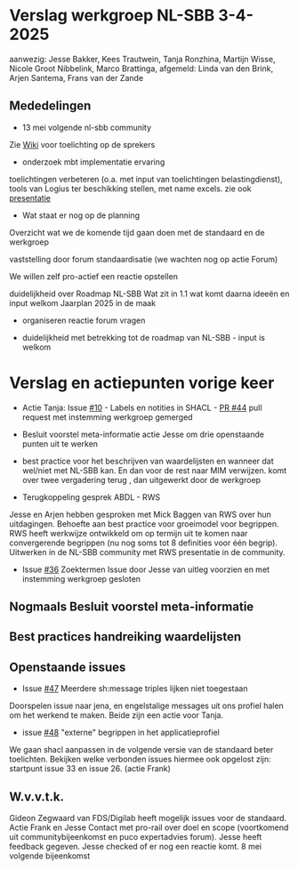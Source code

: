 # Verslag werkgroep NL-SBB 3-4-2025

aanwezig: Jesse Bakker, Kees Trautwein, Tanja Ronzhina, Martijn Wisse, Nicole Groot Nibbelink, Marco Brattinga,
afgemeld: Linda van den Brink, Arjen Santema, Frans van der Zande

## Mededelingen

* 13 mei volgende nl-sbb community

Zie [Wiki](https://www.nl-sbb-community.nl/index.php/Hoofdpagina) voor toelichting op de sprekers

* onderzoek mbt implementatie ervaring

toelichtingen verbeteren (o.a. met input van toelichtingen belastingdienst), tools van Logius ter beschikking stellen, met name excels. zie ook [presentatie](https://github.com/Geonovum/NL-SBB/raw/refs/heads/main/sessies/presentaties/Implementatie%20ervaringen.pptx) 

* Wat staat er nog op de planning

Overzicht wat we de komende tijd gaan doen met de standaard en de werkgroep

vaststelling door forum standaardisatie (we wachten nog op actie Forum)

We willen zelf pro-actief een reactie opstellen

duidelijkheid over Roadmap NL-SBB
Wat zit in 1.1
wat komt daarna
ideeën en input welkom
Jaarplan 2025 in de maak

* organiseren reactie forum vragen

* duidelijkheid met betrekking tot de roadmap van NL-SBB - input is welkom

# Verslag en actiepunten vorige keer

* Actie Tanja: Issue [#10](https://github.com/Geonovum/NL-SBB/issues/10) - Labels en notities in SHACL - [PR #44](https://github.com/Geonovum/NL-SBB/pull/44)
pull request met instemming werkgroep gemerged
 
* Besluit voorstel meta-informatie
actie Jesse om drie openstaande punten uit te werken
 
* best practice voor het beschrijven van waardelijsten en wanneer dat wel/niet met NL-SBB kan. En dan voor de rest naar MIM verwijzen.
komt over twee vergadering terug , dan uitgewerkt door de werkgroep
 
* Terugkoppeling gesprek ABDL - RWS

Jesse en Arjen hebben gesproken met Mick Baggen van RWS over hun uitdagingen. Behoefte aan best practice voor groeimodel voor begrippen. RWS heeft werkwijze ontwikkeld om op termijn uit te komen naar convergerende begrippen (nu nog soms tot 8 definities voor één begrip). Uitwerken in de NL-SBB community met RWS presentatie in de community.

* Issue [#36](https://github.com/Geonovum/NL-SBB/issues/36) Zoektermen
Issue door Jesse van uitleg voorzien en met instemming werkgroep gesloten

## Nogmaals Besluit voorstel meta-informatie

## Best practices handreiking waardelijsten

## Openstaande issues

* Issue [#47](https://github.com/Geonovum/NL-SBB/issues/47) Meerdere sh:message triples lijken niet toegestaan

Doorspelen issue naar jena, en engelstalige messages uit ons profiel halen om het werkend te maken. Beide zijn een actie voor Tanja.

* issue [#48](https://github.com/Geonovum/NL-SBB/issues/48) "externe" begrippen in het applicatieprofiel

We gaan shacl aanpassen in de volgende versie van de standaard beter toelichten.
Bekijken welke verbonden issues hiermee ook opgelost zijn: startpunt  issue 33 en issue 26. (actie Frank)

## W.v.v.t.k.
Gideon Zegwaard van FDS/Digilab heeft mogelijk issues voor de standaard. Actie Frank en Jesse
Contact met pro-rail over doel en scope (voortkomend uit communitybijeenkomst en puco expertadvies forum). Jesse heeft feedback gegeven. Jesse checked of er nog een reactie komt.
8 mei volgende bijeenkomst